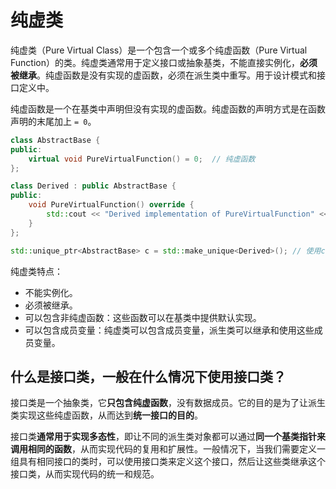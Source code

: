 
# 纯虚类

纯虚类（Pure Virtual Class）是一个包含一个或多个纯虚函数（Pure Virtual Function）的类。纯虚类通常用于定义接口或抽象基类，不能直接实例化，**必须被继承**。纯虚函数是没有实现的虚函数，必须在派生类中重写。用于设计模式和接口定义中。

纯虚函数是一个在基类中声明但没有实现的虚函数。纯虚函数的声明方式是在函数声明的末尾加上 `= 0`。

~~~cpp
class AbstractBase {
public:
    virtual void PureVirtualFunction() = 0;  // 纯虚函数
};

class Derived : public AbstractBase {
public:
    void PureVirtualFunction() override {
        std::cout << "Derived implementation of PureVirtualFunction" << std::endl;
    }
};

std::unique_ptr<AbstractBase> c = std::make_unique<Derived>(); // 使用class
~~~

纯虚类特点：

- 不能实例化。
- 必须被继承。
- 可以包含非纯虚函数：这些函数可以在基类中提供默认实现。
- 可以包含成员变量：纯虚类可以包含成员变量，派生类可以继承和使用这些成员变量。


## 什么是接口类，一般在什么情况下使用接口类？

接口类是一个抽象类，它**只包含纯虚函数**，没有数据成员。它的目的是为了让派生类实现这些纯虚函数，从而达到**统一接口的目的**。

接口类**通常用于实现多态性**，即让不同的派生类对象都可以通过**同一个基类指针来调用相同的函数**，从而实现代码的复用和扩展性。一般情况下，当我们需要定义一组具有相同接口的类时，可以使用接口类来定义这个接口，然后让这些类继承这个接口类，从而实现代码的统一和规范。


